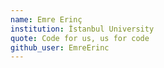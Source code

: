 ```yaml
---
name: Emre Erinç
institution: İstanbul University 
quote: Code for us, us for code
github_user: EmreErinc
---
```


